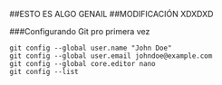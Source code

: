 ##ESTO ES ALGO GENAIL
##MODIFICACIÓN XDXDXD

###Configurando Git pro primera vez
```
git config --global user.name "John Doe"
git config --global user.email johndoe@example.com
git config --global core.editor nano
git config --list
```
